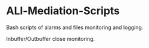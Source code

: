 # ALl-Mediation-Scripts

Bash scripts of alarms and files monitoring and logging.

Inbuffer/Outbuffer close monitoring. 
